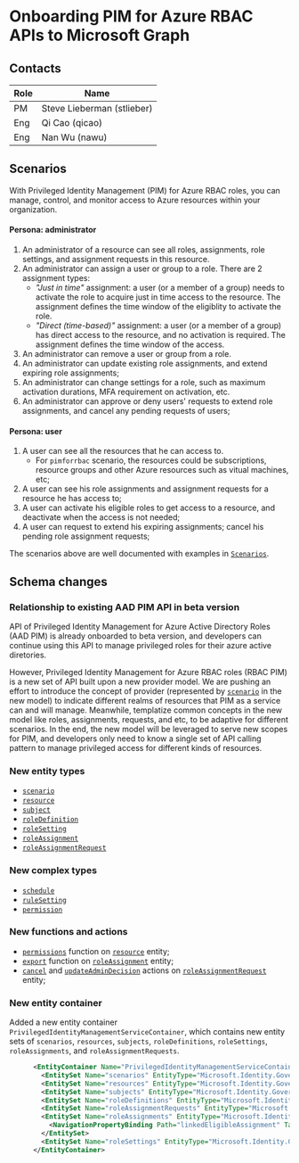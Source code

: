 # Onboarding PIM for Azure RBAC APIs to Microsoft Graph

## Contacts

Role|Name
----|----------------------
PM  |Steve Lieberman  (stlieber)
Eng |Qi Cao (qicao)
Eng |Nan Wu (nawu)

## Scenarios
With Privileged Identity Management (PIM) for Azure RBAC roles, you can manage, control, and monitor access to Azure resources within your organization.
#### Persona: administrator
1. An administrator of a resource can see all roles, assignments, role settings, and assignment requests in this resource. 
2.  An administrator can assign a user or group to a role. There are 2 assignment types:
    *  _"Just in time"_ assignment: a user (or a member of a group) needs to activate the role to acquire just in time access to the resource. The assignment defines the time window of the eligiblity to activate the role.
    * _"Direct (time-based)"_ assignment: a user (or a member of a group) has direct access to the resource, and no activation is required. The assignment defines the time window of the access. 
3. An administrator can remove a user or group from a role.
4. An administrator can update existing role assignments, and extend expiring role assignments; 
5. An administrator can change settings for a role, such as maximum activation durations, MFA requirement on activation, etc.
6. An administrator can approve or deny users' requests to extend role assignments, and cancel any pending requests of users; 

#### Persona: user
1. A user can see all the resources that he can access to. 
    * For `pimforrbac` scenario, the resources could be subscriptions, resource groups and other Azure resources such as vitual machines, etc;
2. A user can see his role assignments and assignment requests for a resource he has access to; 
3. A user can activate his eligible roles to get access to a resource, and deactivate when the access is not needed;
4. A user can request to extend his expiring assignments; cancel his pending role assignment requests;

The scenarios above are well documented with examples in [`Scenarios`](scenarios.md).

## Schema changes

### Relationship to existing AAD PIM API in beta version
API of Privileged Identity Management for Azure Active Directory Roles (AAD PIM) is already onboarded to beta version, and developers can continue using this API to manage privileged roles for their azure active diretories.

However, Privileged Identity Management for Azure RBAC roles (RBAC PIM) is a new set of API built upon a new provider model. We are pushing an effort to introduce the concept of provider (represented by [`scenario`](./resources/scenario.md) in the new model) to indicate different realms of resources that PIM as a service can and will manage. Meanwhile, templatize common concepts in the new model like roles, assignments, requests, and etc, to be adaptive for different scenarios. In the end, the new model will be leveraged to serve new scopes for PIM, and developers only need to know a single set of API calling pattern to manage privileged access for different kinds of resources.

### New entity types
 *  [`scenario`](./resources/scenario.md)
 *  [`resource`](./resources/resource.md)
 *  [`subject`](./resources/subject.md)
 *  [`roleDefinition`](./resources/roledefinition.md)
 *  [`roleSetting`](./resources/rolesetting.md)
 *  [`roleAssignment`](./resources/roleassignment.md)
 *  [`roleAssignmentRequest`](./resources/roleassignmentrequest.md)

### New complex types
* [`schedule`](./resources/schedule.md)
* [`ruleSetting`](./resources/rulesetting.md)
* [`permission`](./resources/permission.md)


### New functions and actions

* [`permissions`](./api/resource_permissions.md) function on [`resource`](./resources/resource.md) entity;
* [`export`](./api/roleassignment_export.md) function on [`roleAssignment`](./resources/roleassignment.md) entity;
* [`cancel`](./api/roleassignmentrequest_cancel.md) and [`updateAdminDecision`](./api/roleassignmentrequest_updateadmindecision) actions on [`roleAssignmentRequest`](./resources/roleassignmentrequest.md) entity;

### New entity container

 Added a new entity container `PrivilegedIdentityManagementServiceContainer`, which contains new entity sets of 
 `scenarios`, `resources`, `subjects`, `roleDefinitions`, `roleSettings`, `roleAssignments`, and `roleAssignmentRequests`.

```xml
      <EntityContainer Name="PrivilegedIdentityManagementServiceContainer">
        <EntitySet Name="scenarios" EntityType="Microsoft.Identity.Governance.Common.Data.ExternalModels.V1.scenario" />
        <EntitySet Name="resources" EntityType="Microsoft.Identity.Governance.Common.Data.ExternalModels.V1.resource" />
        <EntitySet Name="subjects" EntityType="Microsoft.Identity.Governance.Common.Data.ExternalModels.V1.subject" />
        <EntitySet Name="roleDefinitions" EntityType="Microsoft.Identity.Governance.Common.Data.ExternalModels.V1.roleDefinition" />
        <EntitySet Name="roleAssignmentRequests" EntityType="Microsoft.Identity.Governance.Common.Data.ExternalModels.V1.roleAssignmentRequest" />
        <EntitySet Name="roleAssignments" EntityType="Microsoft.Identity.Governance.Common.Data.ExternalModels.V1.roleAssignment">
          <NavigationPropertyBinding Path="linkedEligibleAssignment" Target="roleAssignments" />
        </EntitySet>
        <EntitySet Name="roleSettings" EntityType="Microsoft.Identity.Governance.Common.Data.ExternalModels.V1.roleSetting" />
      </EntityContainer>
```

